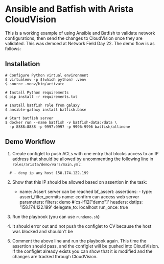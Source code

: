 # Ansible and Batfish with Arista CloudVision
This is a working example of using Ansible and Batfish to validate network configurations, then send the changes to CloudVision once they are validated.  This was demoed at Network Field Day 22.  The demo flow is as follows:

## Installation

```shell
# Configure Python virtual environment
$ virtualenv -p $(which python) .venv
$ source .venv/bin/activate

# Install Python requirements
$ pip install -r requirements.txt

# Install batfish role from galaxy
$ ansible-galaxy install batfish.base

# Start batfish server
$ docker run --name batfish -v batfish-data:/data \
  -p 8888:8888 -p 9997:9997 -p 9996:9996 batfish/allinone
```

## Demo Workflow

1. Create configlet to push ACLs with one entry that blocks access to an IP address that should be allowed by uncommenting the following line in `roles/arista/demo/vars/main.yml`:

```
  # - deny ip any host 158.174.122.199 
```

2. Show that this IP should be allowed based on assertion in the task:

	- name: Assert server can be reached
	  bf_assert:
	    assertions:
	      - type: assert_filter_permits
		name: confirm can access web server
		parameters:
		  filters: demo #'cs-lf12["demo"]'
		  headers:
		    dstIps: '158.174.122.199'
	  delegate_to: localhost
	  run_once: true

3. Run the playbook (you can use `rundemo.sh`)

4. It should error out and not push the configlet to CV because the host was blocked and shouldn't be

5. Comment the above line and run the playbook again.  This time the assertion should pass, and the configlet will be pushed into CloudVision.  If the configlet already exists you can show that it is modified and the changes are tracked through CloudVision.

